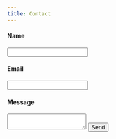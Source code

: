 ```yaml
---
title: Contact
---
```


<form action="https://formspree.io/rufus@rufuspollock.org"
      method="POST">
    <h4>Name</h4>
    <input type="text" name="name" />
    <h4>Email</h4>
    <input type="email" name="_replyto" />
    <h4>Message</h4>
    <textarea  name="message"> </textarea>
    <input type="submit" value="Send">
</form>
